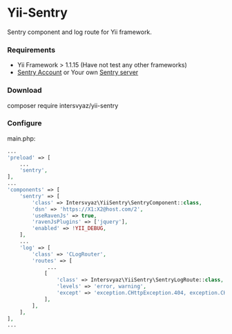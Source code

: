 Yii-Sentry
==========
Sentry component and log route for Yii framework.

### Requirements
* Yii Framework > 1.1.15 (Have not test any other frameworks)
* [Sentry Account](https://www.getsentry.com/) or Your own [Sentry server](http://sentry.readthedocs.org/en/latest/quickstart/)

### Download
composer require intersvyaz/yii-sentry

### Configure
main.php:
```php
...
'preload' => [
    ...
    'sentry',
],
...
'components' => [
    'sentry' => [
		'class' => Intersvyaz\YiiSentry\SentryComponent::class,
		'dsn' => 'https://X1:X2@host.com/2',
		'useRavenJs' => true,
		'ravenJsPlugins' => ['jquery'],
		'enabled' => !YII_DEBUG,
	],
    ...
    'log' => [
        'class' => 'CLogRouter',
        'routes' => [
             ...
            [
				'class' => Intersvyaz\YiiSentry\SentryLogRoute::class,
				'levels' => 'error, warning',
				'except' => 'exception.CHttpException.404, exception.CHttpException.400, exception.CHttpException.403',
			],
		],
    ],
],
...
```

